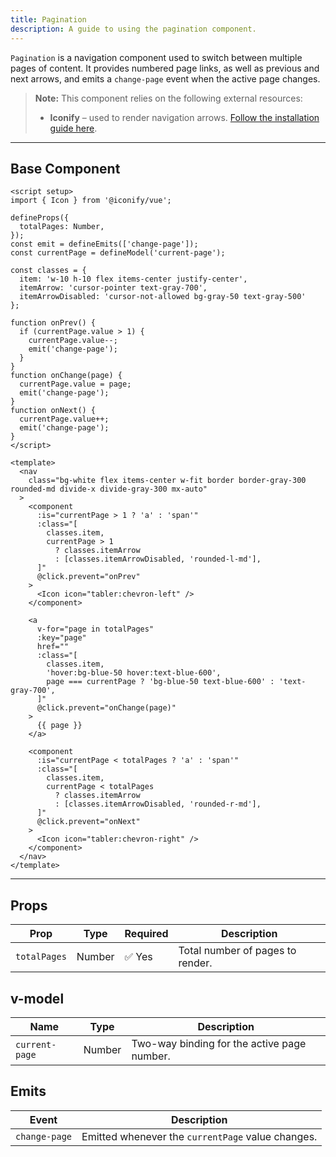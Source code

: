 ```yaml
---
title: Pagination
description: A guide to using the pagination component.
---
```


`Pagination` is a navigation component used to switch between multiple pages of content. It provides numbered page links, as well as previous and next arrows, and emits a `change-page` event when the active page changes.

> **Note:** This component relies on the following external resources:
>
> * **Iconify** – used to render navigation arrows. [Follow the installation guide here](https://iconify.design/docs/icon-components/vue/).

---

## Base Component

```vue
<script setup>
import { Icon } from '@iconify/vue';

defineProps({
  totalPages: Number,
});
const emit = defineEmits(['change-page']);
const currentPage = defineModel('current-page');

const classes = {
  item: 'w-10 h-10 flex items-center justify-center',
  itemArrow: 'cursor-pointer text-gray-700',
  itemArrowDisabled: 'cursor-not-allowed bg-gray-50 text-gray-500'
};

function onPrev() {
  if (currentPage.value > 1) {
    currentPage.value--;
    emit('change-page');
  }
}
function onChange(page) {
  currentPage.value = page;
  emit('change-page');
}
function onNext() {
  currentPage.value++;
  emit('change-page');
}
</script>

<template>
  <nav
    class="bg-white flex items-center w-fit border border-gray-300 rounded-md divide-x divide-gray-300 mx-auto"
  >
    <component
      :is="currentPage > 1 ? 'a' : 'span'"
      :class="[
        classes.item,
        currentPage > 1
          ? classes.itemArrow
          : [classes.itemArrowDisabled, 'rounded-l-md'],
      ]"
      @click.prevent="onPrev"
    >
      <Icon icon="tabler:chevron-left" />
    </component>

    <a
      v-for="page in totalPages"
      :key="page"
      href=""
      :class="[
        classes.item,
        'hover:bg-blue-50 hover:text-blue-600',
        page === currentPage ? 'bg-blue-50 text-blue-600' : 'text-gray-700',
      ]"
      @click.prevent="onChange(page)"
    >
      {{ page }}
    </a>

    <component
      :is="currentPage < totalPages ? 'a' : 'span'"
      :class="[
        classes.item,
        currentPage < totalPages
          ? classes.itemArrow
          : [classes.itemArrowDisabled, 'rounded-r-md'],
      ]"
      @click.prevent="onNext"
    >
      <Icon icon="tabler:chevron-right" />
    </component>
  </nav>
</template>
```

---

## Props

| Prop          | Type   | Required | Description                                |
| ------------- | ------ | -------- | ------------------------------------------ |
| `totalPages`  | Number | ✅ Yes    | Total number of pages to render.           |

## v-model

| Name           | Type   | Description                                 |
| -------------- | ------ | ------------------------------------------- |
| `current-page` | Number | Two-way binding for the active page number. |

## Emits

| Event         | Description                                       |
| ------------- | ------------------------------------------------- |
| `change-page` | Emitted whenever the `currentPage` value changes. |